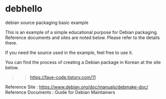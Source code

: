 # debhello
debian source packaging basic example

This is an example of a simple educational purpose for Debian packaging.
Reference documents and sites are noted below. Please refer to the details there.

If you need the source used in the example, feel free to use it.

You can find the process of creating a Debian package in Korean at the site below.
>> https://fave-code.tistory.com/11

Reference Site : https://www.debian.org/doc/manuals/debmake-doc/
Reference Documents : Guide for Debian Maintainers


